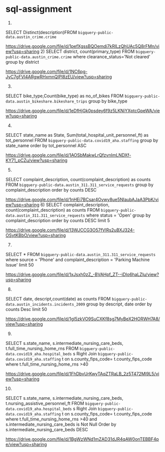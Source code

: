 # sql-assignment
1)
SELECT Distinct(description)FROM `bigquery-public-data.austin_crime.crime` 

https://drive.google.com/file/d/1pefXgssBQOemdi7kRILzQhUAc5Q8rFMn/view?usp=sharing
2)
SELECT district, count(primary_type)
FROM `bigquery-public-data.austin_crime.crime` 
where clearance_status='Not cleared'
group by district

https://drive.google.com/file/d/1NC6pg-JyC7gFVl4ARgwRHxmnQlPl8zEU/view?usp=sharing

3)
SELECT bike_type,Count(bike_type) as no_of_bikes FROM `bigquery-public-data.austin_bikeshare.bikeshare_trips` 
group by bike_type

https://drive.google.com/file/d/1eDfHjGk0psdey6f9z5LKNiYXptcGpeWA/view?usp=sharing

4) 
SELECT state_name as State, Sum(total_hospital_unit_personnel_ft) as tot_personnel FROM `bigquery-public-data.covid19_aha.staffing` 
group by state_name
order by tot_personnel ASC

https://drive.google.com/file/d/1AOSbMakwLrQfzvnImLNDXf-KY71_pCZu/view?usp=sharing

5)
SELECT complaint_description, count(complaint_description) as counts FROM `bigquery-public-data.austin_311.311_service_requests` 
group by complaint_description
order by counts DESC

https://drive.google.com/file/d/1nHEi7BCsar4Ovwy8ue5NIaubAJaA3PbK/view?usp=sharing
6) SELECT complaint_description, count(complaint_description) as counts FROM `bigquery-public-data.austin_311.311_service_requests`
where status = 'Open'
group by complaint_description
order by counts DESC
limit 5


https://drive.google.com/file/d/13WJCCG3O57fVlRs2uBXJ324-OSytKBbO/view?usp=sharing

7)
SELECT * FROM `bigquery-public-data.austin_311.311_service_requests`
where source = 'Phone' and complaint_description = 'Parking Machine Issue'
limit 50

https://drive.google.com/file/d/1xJsxh0zZ_-BVAHpf_ZT--iDlo6haLZlu/view?usp=sharing

8)
SELECT date, descript,count(date) as counts FROM `bigquery-public-data.austin_incidents.incidents_2009`
group by descript, date
order by counts Desc
limit 50

https://drive.google.com/file/d/1gI5zkVO9SuCXKf8sg7MyBeX2HORWH7A8/view?usp=sharing 

9)
SELECT s.state_name, s.intermediate_nursing_care_beds, t.full_time_nursing_home_rns
FROM `bigquery-public-data.covid19_aha.hospital_beds` s
Right Join `bigquery-public-data.covid19_aha.staffing` t
on s.county_fips_code= t.county_fips_code 
where t.full_time_nursing_home_rns >40 

https://drive.google.com/file/d/1FhDbvUrKwyTAqZTRaLB_2z5T472MI9L5/view?usp=sharing

10)
SELECT s.state_name, s.intermediate_nursing_care_beds, t.nursing_assistive_personnel_ft
FROM `bigquery-public-data.covid19_aha.hospital_beds` s
Right Join `bigquery-public-data.covid19_aha.staffing` t
on s.county_fips_code= t.county_fips_code 
where t.full_time_nursing_home_rns >40 and s.intermediate_nursing_care_beds is Not Null 
Order by s.intermediate_nursing_care_beds DESC


https://drive.google.com/file/d/1BgWzWNd1mZAD31dJR4qAW0onTEBBF4pe/view?usp=sharing
